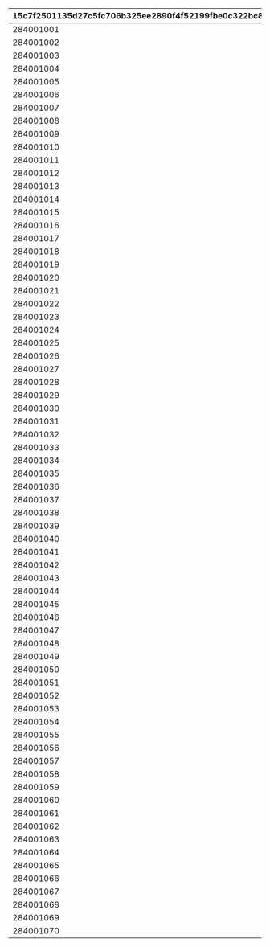 |15c7f2501135d27c5fc706b325ee2890f4f52199fbe0c322bc8faf89d7a2da84|a58bd3c10518d813dc7cf9fdd913517dca1fc6396ae0fd7c7b992bba63c33d7d|00d719fb3f7cc37f287cb621dbe84f8c9dbd5858b97a7b893aa26b10cf6ee125|1f12e692bfb1c6988924e90bcbec8f2988c0615449fd255388424e71e169a6c8|48f70e401600ed726bec35a9d5d2461560daa5008a2558f5da90a4d76b9641f4|761d4181276fe06d2475d173e2d8e3f9e89e76ff7f1d0d2674322436d4249068|b82d649405c7b823ac370d1fe1d0b6e92631934d2510588bbb32100c4e9f4f1d|f7466be28bb018a218c3f10d9c1c2bd9ec80787cfd010691f6a85a50b77a3c67|6e94bf639e504ea1e6988b7ce3477b53c863165f337fe9ce6401f7b18390daa1|9c68facb12244b5e8cc1587bb53d825e68671f9a9648aea600b566c221bf19d3|c7df02890c88871dff2e4b229bf59f35117aa2e2827bc196074ec369017ab682|
| --- | --- | --- | --- | --- | --- | --- | --- | --- | --- | --- |
|284001001|25014|2|8|2|31|10|8|25021|91002|1|
|284001002|25014|2|8|2|31|10|8|25021|91002|2|
|284001003|25014|2|8|2|32|10|8|25021|91002|3|
|284001004|25014|2|8|2|32|10|8|25021|91002|4|
|284001005|25014|2|8|2|33|10|8|25021|91002|5|
|284001006|25014|2|8|2|33|10|9|25021|91002|6|
|284001007|25014|2|8|2|34|10|9|25021|91002|7|
|284001008|25014|2|8|2|35|10|9|25021|91002|8|
|284001009|25014|2|8|2|35|10|9|25021|91002|9|
|284001010|25014|2|8|2|37|30|10|25021|91002|10|
|284001011|25014|2|8|2|41|10|10|25021|91002|11|
|284001012|25014|2|8|2|43|10|11|25021|91002|12|
|284001013|25014|2|8|2|46|10|11|25021|91002|13|
|284001014|25014|2|8|2|48|10|12|25021|91002|14|
|284001015|25014|2|8|2|50|10|12|25021|91002|15|
|284001016|25014|2|8|2|53|10|13|25021|91002|16|
|284001017|25014|2|8|2|55|10|14|25021|91002|17|
|284001018|25014|2|8|2|58|10|14|25021|91002|18|
|284001019|25014|2|8|2|60|10|15|25021|91002|19|
|284001020|25014|2|8|2|62|30|15|25021|91002|20|
|284001021|25014|2|8|2|68|10|16|25021|91002|21|
|284001022|25014|2|8|2|70|10|16|25021|91002|22|
|284001023|25014|2|8|2|72|10|16|25021|91002|23|
|284001024|25014|2|8|2|75|10|17|25021|91002|24|
|284001025|25014|2|8|2|77|10|18|25021|91002|25|
|284001026|25014|2|8|2|79|10|18|25021|91002|26|
|284001027|25014|2|8|2|82|10|19|25021|91002|27|
|284001028|25014|2|8|2|84|10|19|25021|91002|28|
|284001029|25014|2|8|2|86|10|19|25021|91002|29|
|284001030|25014|2|8|2|89|30|20|25021|91002|30|
|284001031|25014|2|8|2|94|10|20|25021|91002|31|
|284001032|25014|2|8|2|96|10|21|25021|91002|32|
|284001033|25014|2|8|2|99|10|21|25021|91002|33|
|284001034|25014|2|8|2|101|10|22|25021|91002|34|
|284001035|25014|2|8|2|103|10|22|25021|91002|35|
|284001036|25014|2|8|2|106|10|23|25021|91002|36|
|284001037|25014|2|8|2|108|10|23|25021|91002|37|
|284001038|25014|2|8|2|111|10|24|25021|91002|38|
|284001039|25014|2|8|2|113|10|25|25021|91002|39|
|284001040|25014|2|8|2|115|30|25|25021|91002|40|
|284001041|25014|2|8|2|121|10|26|25021|91002|41|
|284001042|25014|2|8|2|123|10|27|25021|91002|42|
|284001043|25014|2|8|2|125|10|28|25021|91002|43|
|284001044|25014|2|8|2|128|10|28|25021|91002|44|
|284001045|25014|2|8|2|130|10|29|25021|91002|45|
|284001046|25014|2|8|2|132|10|30|25021|91002|46|
|284001047|25014|2|8|2|135|10|30|25021|91002|47|
|284001048|25014|2|8|2|137|10|31|25021|91002|48|
|284001049|25014|2|8|2|139|10|31|25021|91002|49|
|284001050|25014|2|8|2|142|30|31|25021|91002|50|
|284001051|25014|2|8|2|144|10|32|25021|91002|51|
|284001052|25014|2|8|2|146|10|32|25021|91002|52|
|284001053|25014|2|8|2|149|10|32|25021|91002|53|
|284001054|25014|2|8|2|152|10|33|25021|91002|54|
|284001055|25014|2|8|2|155|10|33|25021|91002|55|
|284001056|25014|2|8|2|157|10|33|25021|91002|56|
|284001057|25014|2|8|2|160|10|34|25021|91002|57|
|284001058|25014|2|8|2|163|10|34|25021|91002|58|
|284001059|25014|2|8|2|166|10|34|25021|91002|59|
|284001060|25014|2|8|2|169|30|35|25021|91002|60|
|284001061|25014|2|8|2|171|10|35|25021|91002|61|
|284001062|25014|2|8|2|174|10|35|25021|91002|62|
|284001063|25014|2|8|2|177|10|36|25021|91002|63|
|284001064|25014|2|8|2|180|10|36|25021|91002|64|
|284001065|25014|2|8|2|182|10|36|25021|91002|65|
|284001066|25014|2|8|2|185|10|37|25021|91002|66|
|284001067|25014|2|8|2|187|10|37|25021|91002|67|
|284001068|25014|2|8|2|190|10|37|25021|91002|68|
|284001069|25014|2|8|2|193|10|38|25021|91002|69|
|284001070|25014|2|8|2|196|30|38|25021|91002|70|